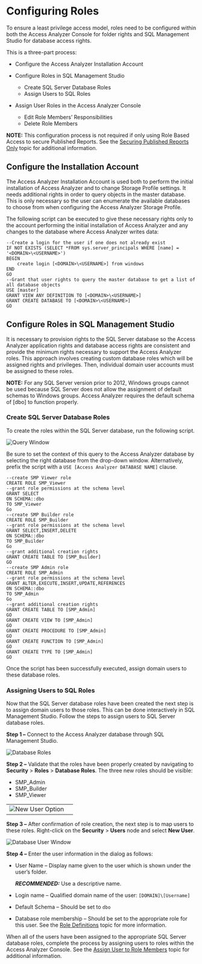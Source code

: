 # Configuring Roles

To ensure a least privilege access model, roles need to be configured within both the Access
Analyzer Console for folder rights and SQL Management Studio for database access rights.

This is a three-part process:

- Configure the Access Analyzer Installation Account
- Configure Roles in SQL Management Studio

    - Create SQL Server Database Roles
    - Assign Users to SQL Roles

- Assign User Roles in the Access Analyzer Console

    - Edit Role Members’ Responsibilities
    - Delete Role Members

**NOTE:** This configuration process is not required if only using Role Based Access to secure
Published Reports. See the [Securing Published Reports Only](/docs/accessanalyzer/12.0/admin/settings/access/rolebased/securereports.md) topic for additional
information.

## Configure the Installation Account

The Access Analyzer Installation Account is used both to perform the initial installation of Access
Analyzer and to change Storage Profile settings. It needs additional rights in order to query
objects in the master database. This is only necessary so the user can enumerate the available
databases to choose from when configuring the Access Analyzer Storage Profile.

The following script can be executed to give these necessary rights only to the account performing
the initial installation of Access Analyzer and any changes to the database where Access Analyzer
writes data:

```
--Create a login for the user if one does not already exist
IF NOT EXISTS (SELECT *FROM sys.server_principals WHERE [name] = '<DOMAIN>\<USERNAME>')
BEGIN
    create login [<DOMAIN>\<USERNAME>] from windows
END
GO
--Grant that user rights to query the master database to get a list of all database objects
USE [master]
GRANT VIEW ANY DEFINITION TO [<DOMAIN>\<USERNAME>]
GRANT CREATE DATABASE TO [<DOMAIN>\<USERNAME>]
GO
```

## Configure Roles in SQL Management Studio

It is necessary to provision rights to the SQL Server database so the Access Analyzer application
rights and database access rights are consistent and provide the minimum rights necessary to support
the Access Analyzer roles. This approach involves creating custom database roles which will be
assigned rights and privileges. Then, individual domain user accounts must be assigned to these
roles.

**NOTE:** For any SQL Server version prior to 2012, Windows groups cannot be used because SQL Server
does not allow the assignment of default schemas to Windows groups. Access Analyzer requires the
default schema of [dbo] to function properly.

### Create SQL Server Database Roles

To create the roles within the SQL Server database, run the following script.

![Query Window](/img/product_docs/accessanalyzer/12.0/admin/settings/access/rolebased/sqlcreateroles.webp)

Be sure to set the context of this query to the Access Analyzer database by selecting the right
database from the drop-down window. Alternatively, prefix the script with a
`USE [Access Analyzer DATABASE NAME]` clause.

```
--create SMP Viewer role
CREATE ROLE SMP_Viewer 
--grant role permissions at the schema level
GRANT SELECT
ON SCHEMA::dbo
TO SMP_Viewer
Go 
--create SMP Builder role
CREATE ROLE SMP_Builder 
--grant role permissions at the schema level
GRANT SELECT,INSERT,DELETE
ON SCHEMA::dbo
TO SMP_Builder
Go 
--grant additional creation rights
GRANT CREATE TABLE TO [SMP_Builder]
GO 
--create SMP Admin role
CREATE ROLE SMP_Admin 
--grant role permissions at the schema level
GRANT ALTER,EXECUTE,INSERT,UPDATE,REFERENCES
ON SCHEMA::dbo
TO SMP_Admin
Go 
--grant additional creation rights
GRANT CREATE TABLE TO [SMP_Admin]
GO
GRANT CREATE VIEW TO [SMP_Admin]
GO
GRANT CREATE PROCEDURE TO [SMP_Admin]
GO
GRANT CREATE FUNCTION TO [SMP_Admin]
GO
GRANT CREATE TYPE TO [SMP_Admin]
GO

```

Once the script has been successfully executed, assign domain users to these database roles.

### Assigning Users to SQL Roles

Now that the SQL Server database roles have been created the next step is to assign domain users to
those roles. This can be done interactively in SQL Management Studio. Follow the steps to assign
users to SQL Server database roles.

**Step 1 –** Connect to the Access Analyzer database through SQL Management Studio.

![Database Roles](/img/product_docs/accessanalyzer/12.0/admin/settings/access/rolebased/sqldatabaseroles.webp)

**Step 2 –** Validate that the roles have been properly created by navigating to **Security** >
**Roles** > **Database Roles**. The three new roles should be visible:

- SMP_Admin
- SMP_Builder
- SMP_Viewer

|                                                                                                                                                 |                                                                                                                                                        |
| ----------------------------------------------------------------------------------------------------------------------------------------------- | ------------------------------------------------------------------------------------------------------------------------------------------------------ |
| ![New User Option](/img/product_docs/accessanalyzer/12.0/admin/settings/access/rolebased/sqlusersnewuser.webp) |

**Step 3 –** After confirmation of role creation, the next step is to map users to these roles.
Right-click on the **Security** > **Users** node and select **New User**.

![Database User Window](/img/product_docs/accessanalyzer/12.0/admin/settings/access/rolebased/sqluserwindow.webp)

**Step 4 –** Enter the user information in the dialog as follows:

- User Name – Display name given to the user which is shown under the user’s folder.

    **_RECOMMENDED:_** Use a descriptive name.

- Login name – Qualified domain name of the user: `[DOMAIN]\[Username]`
- Default Schema – Should be set to `dbo`
- Database role membership – Should be set to the appropriate role for this user. See the
  [Role Definitions](/docs/accessanalyzer/12.0/admin/settings/access/rolebased/roledefinitions.md) topic for more information.

When all of the users have been assigned to the appropriate SQL Server database roles, complete the
process by assigning users to roles within the Access Analyzer Console. See the
[Assign User to Role Members](/docs/accessanalyzer/12.0/admin/settings/access/rolebased/assignroles.md) topic for additional information.
